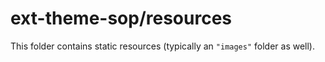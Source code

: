 # ext-theme-sop/resources

This folder contains static resources (typically an `"images"` folder as well).
